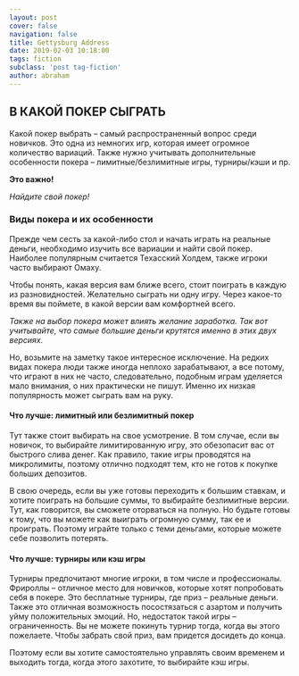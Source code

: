 ```yaml
---
layout: post
cover: false
navigation: false
title: Gettysburg Address
date: 2019-02-03 10:18:00
tags: fiction
subclass: 'post tag-fiction'
author: abraham
---
```


## В КАКОЙ ПОКЕР СЫГРАТЬ

Какой покер выбрать – самый распространенный вопрос среди новичков. Это одна из немногих игр, которая имеет огромное количество вариаций. Также нужно учитывать дополнительные особенности покера – лимитные/безлимитные игры, турниры/кэши и пр.

<strong>Это важно!</strong>

<i>Найдите свой покер!</i>

### Виды покера и их особенности

Прежде чем сесть за какой-либо стол и начать играть на реальные деньги, необходимо изучить все вариации и найти свой покер. Наиболее популярным считается Техасский Холдем, также игроки часто выбирают Омаху. 

Чтобы понять, какая версия вам ближе всего, стоит поиграть в каждую из разновидностей. Желательно сыграть ни одну игру. Через какое-то время вы поймете, в какой версии вам комфортней всего. 

<i>Также на выбор покера может влиять желание заработка. Так вот учитывайте, что самые большие деньги крутятся именно в этих двух версиях. </i>

Но, возьмите на заметку такое интересное исключение. На редких видах покера люди также иногда неплохо зарабатывают, а все потому, что играют в них не часто, следовательно, подобным играм уделяется мало внимания, о них практически не пишут. Именно их низкая популярность может сыграть вам на руку. 

#### Что лучше: лимитный или безлимитный покер 

Тут также стоит выбирать на свое усмотрение. В том случае, если вы новичок, то выбирайте лимитированную игру, это обезопасит вас от быстрого слива денег. Как правило, такие игры проводятся на микролимиты, поэтому отлично подходят тем, кто не готов к покупке больших депозитов.

В свою очередь, если вы уже готовы переходить к большим ставкам, и хотите поиграть на большие суммы, то выбирайте безлимитные версии. Тут, как говорится, вы сможете оторваться на полную. Но будьте готовы к тому, что вы можете как выиграть огромную сумму, так ее и проиграть. Поэтому играйте только с теми деньгами, которые можете себе позволить потерять.

#### Что лучше: турниры или кэш игры

Турниры предпочитают многие игроки, в том числе и профессионалы. Фрироллы – отличное место для новичков, которые хотят попробовать себя в покере. Это бесплатные турниры, где приз – реальные деньги. Также это отличная возможность посостязаться с азартом и получить уйму положительных эмоций. Но, недостаток такой игры – ограниченность. Вы не можете покинуть турнир тогда, когда вы этого пожелаете. Чтобы забрать свой приз, вам придется досидеть до конца. 

Поэтому если вы хотите самостоятельно управлять своим временем и выходить тогда, когда этого захотите, то выбирайте кэш игры. 

